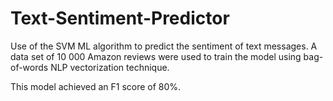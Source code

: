 # Text-Sentiment-Predictor

Use of the SVM ML algorithm to predict the sentiment of text messages. A data set of 10 000 Amazon reviews were used to train the model using bag-of-words NLP vectorization technique.

This model achieved an F1 score of 80%.
